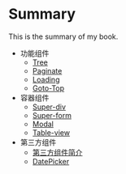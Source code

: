 # Summary

This is the summary of my book.

* 功能组件
    * [Tree](功能组件/tree.md)  
    * [Paginate](功能组件/paginate.md)   
    * [Loading](功能组件/loading.md)   
    * [Goto-Top](功能组件/goto-top.md)   
* 容器组件
    * [Super-div](容器组件/super-div.md)   
    * [Super-form](容器组件/super-form.md)  
    * [Modal](容器组件/modal.md) 
    * [Table-view](容器组件/table-view.md)  
* 第三方组件
    * [第三方组件简介](第三方组件/introduction.md) 
    * [DatePicker](第三方组件/datepicker.md) 